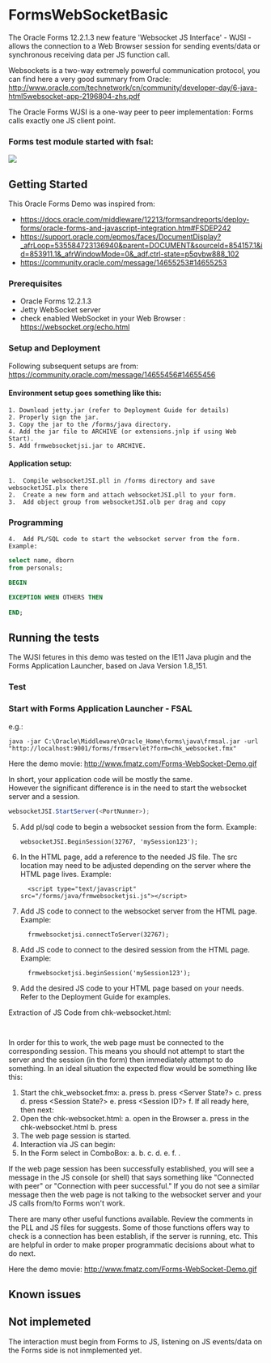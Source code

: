 # FormsWebSocketBasic

The Oracle Forms 12.2.1.3 new feature 'Websocket JS Interface' - WJSI - allows the connection to a Web Browser session for sending events/data or synchronous receiving data per JS function call.   

Websockets is a two-way extremely powerful communication protocol,
you can find here a very good summary from Oracle: http://www.oracle.com/technetwork/cn/community/developer-day/6-java-html5websocket-app-2196804-zhs.pdf

The Oracle Forms WJSI is a one-way peer to peer implementation: 
Forms calls exactly one JS client point.

### Forms test module started with fsal:

<img src="http://www.fmatz.com/WS-final-13-01-_2018_11-28-47.png"/>

## Getting Started

This Oracle Forms Demo was inspired from: 
- https://docs.oracle.com/middleware/12213/formsandreports/deploy-forms/oracle-forms-and-javascript-integration.htm#FSDEP242
- https://support.oracle.com/epmos/faces/DocumentDisplay?_afrLoop=535584723136940&parent=DOCUMENT&sourceId=854157.1&id=853911.1&_afrWindowMode=0&_adf.ctrl-state=p5qvbw888_102
- https://community.oracle.com/message/14655253#14655253 

### Prerequisites

- Oracle Forms 12.2.1.3
- Jetty WebSocket server 
- check enabled WebSocket in your Web Browser : https://websocket.org/echo.html 

### Setup and Deployment

Following subsequent setups are from: https://community.oracle.com/message/14655456#14655456

#### Environment setup goes something like this:

    1. Download jetty.jar (refer to Deployment Guide for details)
    2. Properly sign the jar.
    3. Copy the jar to the /forms/java directory.
    4. Add the jar file to ARCHIVE (or extensions.jnlp if using Web Start).
    5. Add frmwebsocketjsi.jar to ARCHIVE.

#### Application setup:

    1.  Compile websocketJSI.pll in /forms directory and save websocketJSI.plx there
    2.  Create a new form and attach websocketJSI.pll to your form.
    3.  Add object group from websocketJSI.olb per drag and copy


### Programming

    4.  Add PL/SQL code to start the websocket server from the form. Example:
    



```sql
select name, dborn
from personals;
```
```sql
BEGIN

EXCEPTION WHEN OTHERS THEN
  
END;
```

## Running the tests

The WJSI fetures in this demo was tested on the IE11 Java plugin and the Forms Application Launcher,
based on Java Version 1.8_151.

### Test
### Start with Forms Application Launcher - FSAL

e.g.: 
```batch
java -jar C:\Oracle\Middleware\Oracle_Home\forms\java\frmsal.jar -url "http://localhost:9001/forms/frmservlet?form=chk_websocket.fmx"
```
Here the demo movie: http://www.fmatz.com/Forms-WebSocket-Demo.gif

In short, your application code will be mostly the same.  
However the significant difference is in the need to start the websocket server and a session.

```js
websocketJSI.StartServer(<PortNunmer>);
```

5.  Add pl/sql code to begin a websocket session from the form.  Example:

        websocketJSI.BeginSession(32767, 'mySession123');

 

6.  In the HTML page, add a reference to the needed JS file.  The src location may need to be adjusted depending on the server where the HTML page lives. Example:

          <script type="text/javascript" src="/forms/java/frmwebsocketjsi.js"></script>

 

7.  Add JS code to connect to the websocket server from the HTML page.  Example:

          frmwebsocketjsi.connectToServer(32767);

 

8.  Add JS code to connect to the desired session from the HTML page.  Example:

          frmwebsocketjsi.beginSession('mySession123');

 

9.  Add the desired JS code to your HTML page based on your needs.  Refer to the Deployment Guide for examples.

Extraction of JS Code from chk-websocket.html:

```JS

```
```JS

```

In order for this to work, the web page must be connected to the corresponding session.  This means you should not attempt to start the server and the session (in the form) then immediately attempt to do something.   In an ideal situation the expected flow would be something like this:

1.  Start the chk_websocket.fmx:
    a. press <Start Server>
    b. press <Server State?>
    c. press <Start Session>
    d. press <Session State?>
    e. press <Session ID?>
    f. If all ready here, then next: 
3.  Open the chk-websocket.html:
    a. open in the Browser <Development Tools> <Console>
    a. press <Connect Server> in the chk-websocket.html
    b. press <Begin Session>
4.  The web page session is started.
5.  Interaction via JS can begin:
6.  In the Form select in ComboBox:
    a. <Alert> <Send JavaScript>
    b. <Check Console> <Send JavaScript>
    c. <Get Item> <Send JavaScript>
    d. <Get Date> <Send JavaScript>
    e. <Prompt> <Send JavaScript>
    f. <Set Item> <Send JavaScript> .

If the web page session has been successfully established, you will see a message in the JS console (or shell) that says something like "Connected with peer" or "Connection with peer successful."  If you do not see a similar message then the web page is not talking to the websocket server and your JS calls from/to Forms won't work.

There are many other useful functions available.  Review the comments in the PLL and JS files for suggests.  Some of those functions offers way to check is a connection has been establish, if the server is running, etc.  This are helpful in order to make proper programmatic decisions about what to do next.

Here the demo movie: http://www.fmatz.com/Forms-WebSocket-Demo.gif

## Known issues

## Not implemeted

The interaction must begin from Forms to JS, listening on JS events/data on the Forms side is not inmplemented yet.
